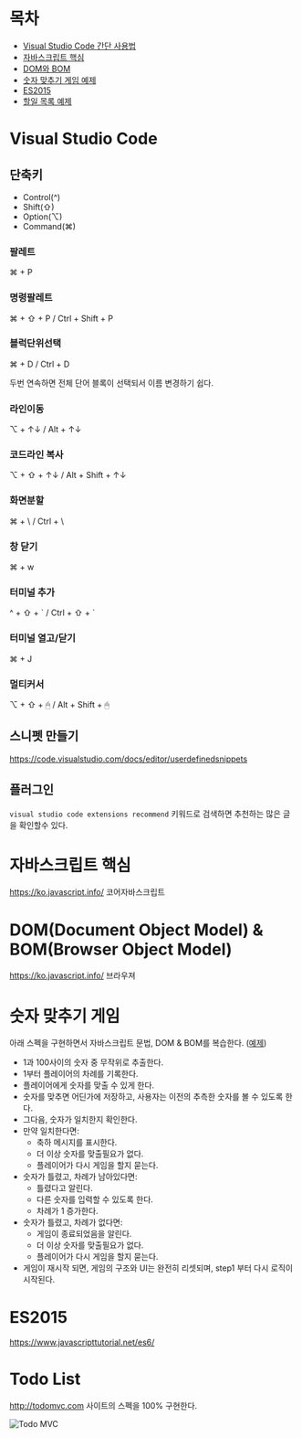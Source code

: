 # 목차
- [Visual Studio Code 간단 사용법](#visual-studio-code)
- [자바스크립트 핵심](#자바스크립트-핵심)
- [DOM와 BOM](#domdocument-object-model--bombrowser-object-model)
- [숫자 맞추기 게임 예제](#숫자-맞추기-게임)
- [ES2015](#es2015)
- [할일 목록 예제](#todo-list)

# Visual Studio Code

## 단축키
- Control(^)
- Shift(⇧)
- Option(⌥)
- Command(⌘)
  
### 팔레트
⌘ + P 

### 명령팔레트

⌘ + ⇧ + P / Ctrl + Shift + P

### 블럭단위선택

⌘ + D / Ctrl + D

두번 연속하면 전체 단어 블록이 선택되서 이름 변경하기 쉽다.

### 라인이동

⌥ + ↑↓ / Alt + ↑↓

### 코드라인 복사

⌥ + ⇧ + ↑↓ / Alt + Shift + ↑↓

### 화면분할

⌘ + \ / Ctrl + \

### 창 닫기

⌘ + w

### 터미널 추가

^ + ⇧ + \` / Ctrl + ⇧ + \`

### 터미널 열고/닫기

⌘ + J

### 멀티커서

⌥ + ⇧ + 🖱 / Alt + Shift + 🖱


## 스니펫 만들기
https://code.visualstudio.com/docs/editor/userdefinedsnippets

## 플러그인
`visual studio code extensions recommend` 키워드로 검색하면 추천하는 많은 글을 확인할수 있다.

# 자바스크립트 핵심
https://ko.javascript.info/ 코어자바스크립트 

# DOM(Document Object Model) & BOM(Browser Object Model)
https://ko.javascript.info/ 브라우져

# 숫자 맞추기 게임 
아래 스펙을 구현하면서 자바스크립트 문법, DOM & BOM를 복습한다. ([예제](https://developer.mozilla.org/ko/docs/Learn/JavaScript/First_steps/A_first_splash))


- 1과 100사이의 숫자 중 무작위로 추출한다.
- 1부터 플레이어의 차례를 기록한다.
- 플레이어에게 숫자를 맞출 수 있게 한다.
- 숫자를 맞추면 어딘가에 저장하고, 사용자는 이전의 추측한 숫자를 볼 수 있도록 한다.
- 그다음, 숫자가 일치한지 확인한다.
- 만약 일치한다면:
  - 축하 메시지를 표시한다.
  - 더 이상 숫자를 맞출필요가 없다.
  - 플레이어가 다시 게임을 할지 묻는다.
- 숫자가 틀렸고, 차례가 남아있다면:
  - 틀렸다고 알린다.
  - 다른 숫자를 입력할 수 있도록 한다.
  - 차례가 1 증가한다.
- 숫자가 틀렸고, 차례가 없다면:
  - 게임이 종료되었음을 알린다.
  - 더 이상 숫자를 맞출필요가 없다.
  - 플레이어가 다시 게임을 할지 묻는다.
- 게임이 재시작 되면, 게임의 구조와 UI는 완전히 리셋되며, step1 부터 다시 로직이 시작된다.

# ES2015
https://www.javascripttutorial.net/es6/

# Todo List
http://todomvc.com 사이트의 스펙을 100% 구현한다.

![Todo MVC](http://todomvc.com/site-assets/screenshot.png)

